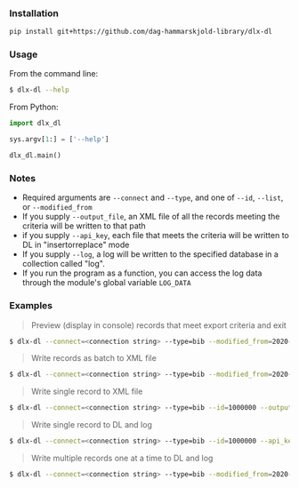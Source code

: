 
### Installation 
```bash
pip install git+https://github.com/dag-hammarskjold-library/dlx-dl
```

### Usage
From the command line:
```bash
$ dlx-dl --help
```

From Python:
```python
import dlx_dl

sys.argv[1:] = ['--help']

dlx_dl.main()
```

### Notes
* Required arguments are `--connect` and `--type`, and one of `--id`, `--list`, or `--modified_from` 
* If you supply `--output_file`, an XML file of all the records meeting the criteria will be written to that path
* if you supply `--api_key`, each file that meets the criteria will be written to DL in "insertorreplace" mode
* If you supply `--log`, a log will be written to the specified database in a collection called "log".
* If you run the program as a function, you can access the log data through the module's global variable `LOG_DATA`

### Examples
> Preview (display in console) records that meet export criteria and exit
```bash
$ dlx-dl --connect=<connection string> --type=bib --modified_from=2020-04-06 --preview
```

> Write records as batch to XML file
```bash
$ dlx-dl --connect=<connection string> --type=bib --modified_from=2020-04-06 --output_file=<path to file>
```

> Write single record to XML file
```bash
$ dlx-dl --connect=<connection string> --type=bib --id=1000000 --output_file=<path to file>
```

> Write single record to DL and log
```bash
$ dlx-dl --connect=<connection string> --type=bib --id=1000000 --api_key=<api key> --log=<connection string>
```

> Write multiple records one at a time to DL and log
```bash
$ dlx-dl --connect=<connection string> --type=bib --modified_from=2020-04-06Z00:00 --api_key=<api key> --log=<connection string>
```
